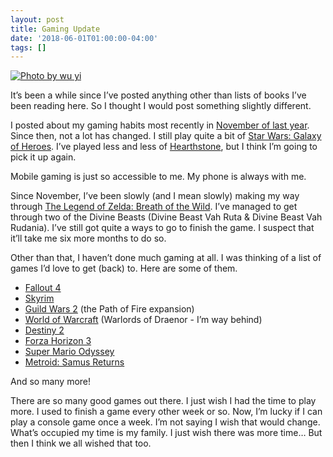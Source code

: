 ```yaml
---
layout: post
title: Gaming Update
date: '2018-06-01T01:00:00-04:00'
tags: []
---
```


[![Photo by wu yi](https://images.unsplash.com/photo-1519888225640-4e937ce64761?ixlib=rb-0.3.5&ixid=eyJhcHBfaWQiOjEyMDd9&s=501834ad07f41271143850bbd85dec07&auto=format&fit=crop&w=1489&q=80 "Photo by wu yi")](https://unsplash.com/photos/WiLqkXbP1do)

It’s been a while since I’ve posted anything other than lists of books I’ve been reading here. So I thought I would post something slightly different.

I posted about my gaming habits most recently in [November of last year](https://ryan.grier.co/2017/11/05/video-games-and-gaming/). Since then, not a lot has changed. I still play quite a bit of [Star Wars: Galaxy of Heroes](https://www.ea.com/games/starwars/galaxy-of-heroes). I’ve played less and less of [Hearthstone](https://playhearthstone.com/en-us/), but I think I’m going to pick it up again. 

Mobile gaming is just so accessible to me. My phone is always with me. 

Since November, I’ve been slowly (and I mean slowly) making my way through [The Legend of Zelda: Breath of the Wild](https://www.zelda.com/breath-of-the-wild/). I’ve managed to get through two of the Divine Beasts (Divine Beast Vah Ruta & Divine Beast Vah Rudania). I’ve still got quite a ways to go to finish the game. I suspect that it’ll take me six more months to do so. 

Other than that, I haven’t done much gaming at all. I was thinking of a list of games I’d love to get (back) to. Here are some of them. 

- [Fallout 4](https://fallout.bethesda.net)
- [Skyrim](https://elderscrolls.bethesda.net/en?)
- [Guild Wars 2](https://www.guildwars2.com/en/) (the Path of Fire expansion)
- [World of Warcraft](https://worldofwarcraft.com/en-us/) (Warlords of Draenor - I’m way behind)
- [Destiny 2](https://www.destinythegame.com)
- [Forza Horizon 3](https://forzamotorsport.net/en-US/games/fh3)
- [Super Mario Odyssey](https://www.nintendo.com/games/detail/super-mario-odyssey-switch)
- [Metroid: Samus Returns](https://www.nintendo.com/games/detail/metroid-samus-returns-3ds)

And so many more!

There are so many good games out there. I just wish I had the time to play more. I used to finish a game every other week or so. Now, I’m lucky if I can play a console game once a week. I’m not saying I wish that would change. What’s occupied my time is my family. I just wish there was more time… But then I think we all wished that too. 
